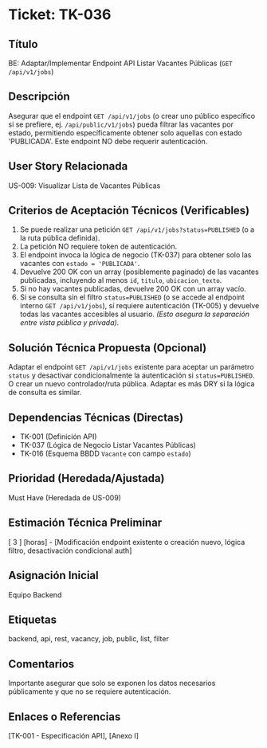 # Ticket: TK-036

## Título
BE: Adaptar/Implementar Endpoint API Listar Vacantes Públicas (`GET /api/v1/jobs`)

## Descripción
Asegurar que el endpoint `GET /api/v1/jobs` (o crear uno público específico si se prefiere, ej. `/api/public/v1/jobs`) pueda filtrar las vacantes por estado, permitiendo específicamente obtener solo aquellas con estado 'PUBLICADA'. Este endpoint NO debe requerir autenticación.

## User Story Relacionada
US-009: Visualizar Lista de Vacantes Públicas

## Criterios de Aceptación Técnicos (Verificables)
1.  Se puede realizar una petición `GET /api/v1/jobs?status=PUBLISHED` (o a la ruta pública definida).
2.  La petición NO requiere token de autenticación.
3.  El endpoint invoca la lógica de negocio (TK-037) para obtener solo las vacantes con `estado = 'PUBLICADA'`.
4.  Devuelve 200 OK con un array (posiblemente paginado) de las vacantes publicadas, incluyendo al menos `id`, `titulo`, `ubicacion_texto`.
5.  Si no hay vacantes publicadas, devuelve 200 OK con un array vacío.
6.  Si se consulta sin el filtro `status=PUBLISHED` (o se accede al endpoint interno `GET /api/v1/jobs`), sí requiere autenticación (TK-005) y devuelve todas las vacantes accesibles al usuario. *(Esto asegura la separación entre vista pública y privada)*.

## Solución Técnica Propuesta (Opcional)
Adaptar el endpoint `GET /api/v1/jobs` existente para aceptar un parámetro `status` y desactivar condicionalmente la autenticación si `status=PUBLISHED`. O crear un nuevo controlador/ruta pública. Adaptar es más DRY si la lógica de consulta es similar.

## Dependencias Técnicas (Directas)
* TK-001 (Definición API)
* TK-037 (Lógica de Negocio Listar Vacantes Públicas)
* TK-016 (Esquema BBDD `Vacante` con campo `estado`)

## Prioridad (Heredada/Ajustada)
Must Have (Heredada de US-009)

## Estimación Técnica Preliminar
[ 3 ] [horas] - [Modificación endpoint existente o creación nuevo, lógica filtro, desactivación condicional auth]

## Asignación Inicial
Equipo Backend

## Etiquetas
backend, api, rest, vacancy, job, public, list, filter

## Comentarios
Importante asegurar que solo se exponen los datos necesarios públicamente y que no se requiere autenticación.

## Enlaces o Referencias
[TK-001 - Especificación API], [Anexo I]